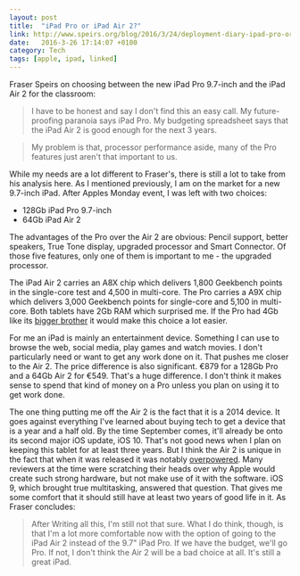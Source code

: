 ```yaml
---
layout: post
title:  "iPad Pro or iPad Air 2?"
link: http://www.speirs.org/blog/2016/3/24/deployment-diary-ipad-pro-or-ipad-air-2
date:   2016-3-26 17:14:07 +0100
category: Tech
tags: [apple, ipad, linked]
---
```


Fraser Speirs on choosing between the new iPad Pro 9.7-inch and the iPad Air 2 for the classroom:

>I have to be honest and say I don't find this an easy call. My future-proofing paranoia says iPad Pro. My budgeting spreadsheet says that the iPad Air 2 is good enough for the next 3 years.

>My problem is that, processor performance aside, many of the Pro features just aren't that important to us.

While my needs are a lot different to Fraser's, there is still a lot to take from his analysis here. As I mentioned previously, I am on the market for a new 9.7-inch iPad. After Apples Monday event, I was left with two choices:

* 128Gb iPad Pro 9.7-inch
* 64Gb iPad Air 2

The advantages of the Pro over the Air 2 are obvious: Pencil support, better speakers, True Tone display, upgraded processor and Smart Connector. Of those five features, only one of them is important to me - the upgraded processor. 

The iPad Air 2 carries an A8X chip which delivers 1,800 Geekbench points in the single-core test and 4,500 in multi-core. The Pro carries a A9X chip which delivers 3,000 Geekbench points for single-core and 5,100 in multi-core. Both tablets have 2Gb RAM which surprised me. If the Pro had 4Gb like its [bigger brother][pro12] it would make this choice a lot easier.

For me an iPad is mainly an entertainment device. Something I can use to browse the web, social media, play games and watch movies. I don't particularly need or want to get any work done on it. That pushes me closer to the Air 2. The price difference is also significant. €879 for a 128Gb Pro and a 64Gb Air 2 for €549. That's a huge difference. I don't think it makes sense to spend that kind of money on a Pro unless you plan on using it to get work done.

The one thing putting me off the Air 2 is the fact that it is a 2014 device. It goes against everything I've learned about buying tech to get a device that is a year and a half old. By the time September comes, it'll already be onto its second major iOS update, iOS 10. That's not good news when I plan on keeping this tablet for at least three years. But I think the Air 2 is unique in the fact that when it was released it was notably [overpowered][air2powerrr]. Many reviewers at the time were scratching their heads over why Apple would create such strong hardware, but not make use of it with the software. iOS 9, which brought true multitasking, answered that question. That gives me some comfort that it should still have at least two years of good life in it. As Fraser concludes:

>After Writing all this, I'm still not that sure. What I do think, though, is that I'm a lot more comfortable now with the option of going to the iPad Air 2 instead of the 9.7" iPad Pro.
>If we have the budget, we'll go Pro. If not, I don't think the Air 2 will be a bad choice at all. It's still a great iPad.

[pro12]:http://www.apple.com/ie/ipad-pro/
[air2powerrr]:http://www.idownloadblog.com/2014/10/21/the-ipad-air-2-is-much-faster-than-the-iphone-6-and-the-original-ipad-air/
